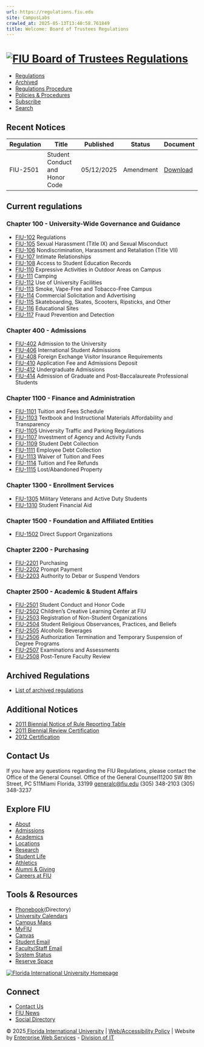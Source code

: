 ```yaml
---
url: https://regulations.fiu.edu
site: CampusLabs
crawled_at: 2025-05-13T13:40:58.761849
title: Welcome: Board of Trustees Regulations
---
```


# [![FIU Board of Trustees Regulations](https://regulations.fiu.edu/inc/img/fiu_logo.png)](https://regulations.fiu.edu/)
  * [Regulations](https://regulations.fiu.edu/)
  * [Archived](https://regulations.fiu.edu/archive)
  * [Regulations Procedure](https://regulations.fiu.edu/reg_proc)
  * [Policies & Procedures](https://policies.fiu.edu/)
  * [Subscribe](https://regulations.fiu.edu/subscribe)
  * [Search](https://regulations.fiu.edu/search)


## Recent Notices
Regulation| Title| Published| Status| Document  
---|---|---|---|---  
FIU-2501| Student Conduct and Honor Code| 05/12/2025| Amendment| [Download](https://regulations.fiu.edu/docs=337)|   
## Current regulations
### Chapter 100 - University-Wide Governance and Guidance
  * [FIU-102](https://regulations.fiu.edu/docs=59)
Regulations
  * [FIU-105](https://regulations.fiu.edu/docs=318)
Sexual Harassment (Title IX) and Sexual Misconduct
  * [FIU-106](https://regulations.fiu.edu/docs=319)
Nondiscrimination, Harassment and Retaliation (Title VII)
  * [FIU-107](https://regulations.fiu.edu/docs=276)
Intimate Relationships
  * [FIU-108](https://regulations.fiu.edu/docs=335)
Access to Student Education Records
  * [FIU-110](https://regulations.fiu.edu/docs=329)
Expressive Activities in Outdoor Areas on Campus
  * [FIU-111](https://regulations.fiu.edu/docs=321)
Camping
  * [FIU-112](https://regulations.fiu.edu/docs=114)
Use of University Facilities
  * [FIU-113](https://regulations.fiu.edu/docs=231)
Smoke, Vape-Free and Tobacco-Free Campus
  * [FIU-114](https://regulations.fiu.edu/docs=23)
Commercial Solicitation and Advertising
  * [FIU-115](https://regulations.fiu.edu/docs=188)
Skateboarding, Skates, Scooters, Ripsticks, and Other
  * [FIU-116](https://regulations.fiu.edu/docs=153)
Educational Sites
  * [FIU-117](https://regulations.fiu.edu/docs=269)
Fraud Prevention and Detection


### Chapter 400 - Admissions
  * [FIU-402](https://regulations.fiu.edu/docs=285)
Admission to the University
  * [FIU-406](https://regulations.fiu.edu/docs=264)
International Student Admissions
  * [FIU-408](https://regulations.fiu.edu/docs=41)
Foreign Exchange Visitor Insurance Requirements
  * [FIU-410](https://regulations.fiu.edu/docs=10)
Application Fee and Admissions Deposit
  * [FIU-412](https://regulations.fiu.edu/docs=310)
Undergraduate Admissions
  * [FIU-414](https://regulations.fiu.edu/docs=287)
Admission of Graduate and Post-Baccalaureate Professional Students


### Chapter 1100 - Finance and Administration
  * [FIU-1101](https://regulations.fiu.edu/docs=270)
Tuition and Fees Schedule
  * [FIU-1103](https://regulations.fiu.edu/docs=331)
Textbook and Instructional Materials Affordability and Transparency
  * [FIU-1105](https://regulations.fiu.edu/docs=227)
University Traffic and Parking Regulations
  * [FIU-1107](https://regulations.fiu.edu/docs=44)
Investment of Agency and Activity Funds
  * [FIU-1109](https://regulations.fiu.edu/docs=171)
Student Debt Collection
  * [FIU-1111](https://regulations.fiu.edu/docs=336)
Employee Debt Collection
  * [FIU-1113](https://regulations.fiu.edu/docs=149)
Waiver of Tuition and Fees
  * [FIU-1114](https://regulations.fiu.edu/docs=228)
Tuition and Fee Refunds
  * [FIU-1115](https://regulations.fiu.edu/docs=252)
Lost/Abandoned Property


### Chapter 1300 - Enrollment Services
  * [FIU-1305](https://regulations.fiu.edu/docs=291)
Military Veterans and Active Duty Students
  * [FIU-1310](https://regulations.fiu.edu/docs=121)
Student Financial Aid


### Chapter 1500 - Foundation and Affiliated Entities
  * [FIU-1502](https://regulations.fiu.edu/docs=214)
Direct Support Organizations


### Chapter 2200 - Purchasing
  * [FIU-2201](https://regulations.fiu.edu/docs=309)
Purchasing
  * [FIU-2202](https://regulations.fiu.edu/docs=53)
Prompt Payment
  * [FIU-2203](https://regulations.fiu.edu/docs=11)
Authority to Debar or Suspend Vendors


### Chapter 2500 - Academic & Student Affairs
  * [FIU-2501](https://regulations.fiu.edu/docs=322)
Student Conduct and Honor Code
  * [FIU-2502](https://regulations.fiu.edu/docs=279)
Children’s Creative Learning Center at FIU
  * [FIU-2503](https://regulations.fiu.edu/docs=57)
Registration of Non-Student Organizations
  * [FIU-2504](https://regulations.fiu.edu/docs=323)
Student Religious Observances, Practices, and Beliefs
  * [FIU-2505](https://regulations.fiu.edu/docs=296)
Alcoholic Beverages
  * [FIU-2506](https://regulations.fiu.edu/docs=298)
Authorization Termination and Temporary Suspension of Degree Programs
  * [FIU-2507](https://regulations.fiu.edu/docs=290)
Examinations and Assessments
  * [FIU-2508](https://regulations.fiu.edu/docs=305)
Post-Tenure Faculty Review


## Archived Regulations
  * [List of archived regulations](https://regulations.fiu.edu/archive.php)


## Additional Notices
  * [2011 Biennial Notice of Rule Reporting Table](https://regulations.fiu.edu/inc/2011_Biennial_Notice_of_Rule_Reporting_Table.pdf)
  * [2011 Biennial Review Certification](https://regulations.fiu.edu/inc/2011_Biennial_Review_Certification.pdf)
  * [2012 Certification](https://regulations.fiu.edu/inc/2012_Certification.pdf)


## Contact Us
If you have any questions regarding the FIU Regulations, please contact the Office of the General Counsel.
Office of the General Counsel11200 SW 8th Street, PC 511Miami Florida, 33199
generalc@fiu.edu
(305) 348-2103
(305) 348-3237
## Explore FIU
  * [About](https://fiu.edu/about/index.html)
  * [Admissions](https://fiu.edu/admissions/index.html)
  * [Academics](https://fiu.edu/academics/index.html)
  * [Locations](https://fiu.edu/locations/index.html)
  * [Research](https://fiu.edu/research/index.html)
  * [Student Life](https://fiu.edu/student-life/index.html)
  * [Athletics](https://fiu.edu/athletics/index.html)
  * [Alumni & Giving](https://fiu.edu/alumni-and-giving/index.html)
  * [Careers at FIU](https://hr.fiu.edu/careers/)


## Tools & Resources
  * [Phonebook](https://phonebook.fiu.edu)(Directory)
  * [University Calendars](https://calendar.fiu.edu/)
  * [Campus Maps](http://campusmaps.fiu.edu/)
  * [MyFIU](https://my.fiu.edu/)
  * [Canvas](https://fiu.instructure.com/)
  * [Student Email](http://panthermail.fiu.edu/)
  * [Faculty/Staff Email](http://mail.fiu.edu/)
  * [System Status](https://italerts.fiu.edu)
  * [Reserve Space](https://reservespace.fiu.edu/make-reservation/)


[![Florida International University Homepage](https://www.fiu.edu/_assets/images/logo.png)](https://fiu.edu)
## Connect
  * [Contact Us](https://fiu.edu/about/contact-us/index.html)
  * [FIU News](https://news.fiu.edu/)
  * [Social Directory](http://social.fiu.edu)


© 2025[ Florida International University](http://www.fiu.edu "Florida International University") | [Web/Accessibility Policy](https://policies.fiu.edu/policy/755 "FIU Web and Accessibility Policy") | Website by [Enterprise Web Services](https://soda.fiu.edu "Interaction Development Studio at FIU") - [Division of IT](https://it.fiu.edu/ "Division of Information Technology Website")
